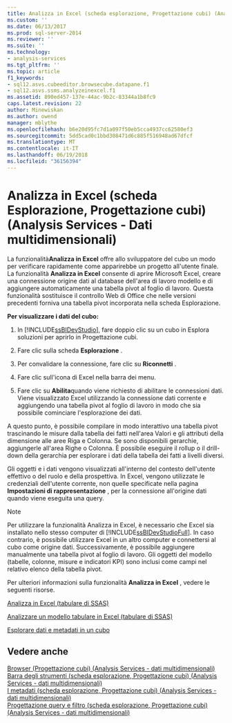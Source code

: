 ```yaml
---
title: Analizza in Excel (scheda esplorazione, Progettazione cubi) (Analysis Services - dati multidimensionali) | Documenti Microsoft
ms.custom: ''
ms.date: 06/13/2017
ms.prod: sql-server-2014
ms.reviewer: ''
ms.suite: ''
ms.technology:
- analysis-services
ms.tgt_pltfrm: ''
ms.topic: article
f1_keywords:
- sql12.asvs.cubeeditor.browsecube.datapane.f1
- sql12.asvs.ssms.analyzeinexcel.f1
ms.assetid: 890ed457-137e-44ac-9b2c-83344a1b8fc9
caps.latest.revision: 22
author: Minewiskan
ms.author: owend
manager: mblythe
ms.openlocfilehash: b6e20d95fc7d1a097f50eb5cca4937cc62580ef3
ms.sourcegitcommit: 5dd5cad0c1bbd308471d6c885f516948ad67dfcf
ms.translationtype: MT
ms.contentlocale: it-IT
ms.lasthandoff: 06/19/2018
ms.locfileid: "36156394"
---
```

# <a name="analyze-in-excel-browser-tab-cube-designer-analysis-services---multidimensional-data"></a>Analizza in Excel (scheda Esplorazione, Progettazione cubi) (Analysis Services - Dati multidimensionali)
  La funzionalità**Analizza in Excel** offre allo sviluppatore del cubo un modo per verificare rapidamente come apparirebbe un progetto all'utente finale. La funzionalità **Analizza in Excel** consente di aprire Microsoft Excel, creare una connessione origine dati al database dell'area di lavoro modello e di aggiungere automaticamente una tabella pivot al foglio di lavoro. Questa funzionalità sostituisce il controllo Web di Office che nelle versioni precedenti forniva una tabella pivot incorporata nella scheda Esplorazione.  
  
 **Per visualizzare i dati del cubo:**  
  
1.  In [!INCLUDE[ssBIDevStudio](../includes/ssbidevstudio-md.md)], fare doppio clic su un cubo in Esplora soluzioni per aprirlo in Progettazione cubi.  
  
2.  Fare clic sulla scheda **Esplorazione** .  
  
3.  Per convalidare la connessione, fare clic su **Riconnetti** .  
  
4.  Fare clic sull'icona di Excel nella barra dei menu.  
  
5.  Fare clic su **Abilita**quando viene richiesto di abilitare le connessioni dati. Viene visualizzato Excel utilizzando la connessione dati corrente e aggiungendo una tabella pivot al foglio di lavoro in modo che sia possibile cominciare l'esplorazione dei dati.  
  
 A questo punto, è possibile compilare in modo interattivo una tabella pivot trascinando le misure dalla tabella dei fatti nell'area Valori e gli attributi della dimensione alle aree Riga e Colonna. Se sono disponibili gerarchie, aggiungerle all'area Righe o Colonna. È possibile eseguire il rollup o il drill-down della gerarchia per esplorare i dati della tabella dei fatti a livelli diversi.  
  
 Gli oggetti e i dati vengono visualizzati all'interno del contesto dell'utente effettivo o del ruolo e della prospettiva. In Excel, vengono utilizzate le credenziali dell'utente corrente, non quelle specificate nella pagina **Impostazioni di rappresentazione** , per la connessione all'origine dati quando viene eseguita una query.  
  
> [!NOTE]  
>  Per utilizzare la funzionalità Analizza in Excel, è necessario che Excel sia installato nello stesso computer di [!INCLUDE[ssBIDevStudioFull](../includes/ssbidevstudiofull-md.md)]. In caso contrario, è possibile utilizzare Excel in un altro computer e connettersi al cubo come origine dati. Successivamente, è possibile aggiungere manualmente una tabella pivot al foglio di lavoro. Gli oggetti del modello (tabelle, colonne, misure e indicatori KPI) sono inclusi come campi nel relativo elenco della tabella pivot.  
  
 Per ulteriori informazioni sulla funzionalità **Analizza in Excel** , vedere le seguenti risorse.  
  
 [Analizza in Excel &#40;tabulare di SSAS&#41;](tabular-models/analyze-in-excel-ssas-tabular.md)  
  
 [Analizzare un modello tabulare in Excel &#40;tabulare di SSAS&#41;](tabular-models/analyze-a-tabular-model-in-excel-ssas-tabular.md)  
  
 [Esplorare dati e metadati in un cubo](multidimensional-models/browse-data-and-metadata-in-cube.md)  
  
## <a name="see-also"></a>Vedere anche  
 [Browser &#40;Progettazione cubi&#41; &#40;Analysis Services - dati multidimensionali&#41;](browser-cube-designer-analysis-services-multidimensional-data.md)   
 [Barra degli strumenti &#40;scheda esplorazione, Progettazione cubi&#41; &#40;Analysis Services - dati multidimensionali&#41;](toolbar-browser-tab-cube-designer-analysis-services-multidimensional-data.md)   
 [I metadati &#40;scheda esplorazione, Progettazione cubi&#41; &#40;Analysis Services - dati multidimensionali&#41;](metadata-browser-tab-cube-designer-analysis-services-multidimensional-data.md)   
 [Progettazione query e filtro &#40;scheda esplorazione, Progettazione cubi&#41; &#40;Analysis Services - dati multidimensionali&#41;](query-filter-browser-cube-designer-analysis-services-multidimensional-data.md)  
  
  